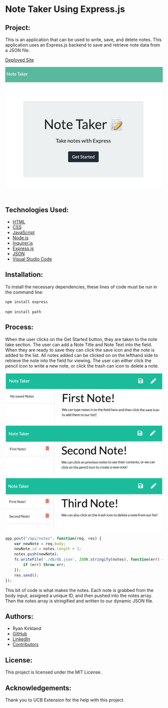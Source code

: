 # Note Taker Using Express.js

## Project:

This is an application that can be used to write, save, and delete notes. This application uses an Express.js backend to save and retrieve note data from a JSON file.

[Deployed Site](https://gentle-brook-09674.herokuapp.com/)

![Image](https://github.com/RyanKirkland86/note-taker/blob/main/public/assets/ExpressNoteTaker%20HOME.jpg)

<br>

## Technologies Used:
- [HTML](https://developer.mozilla.org/en-US/docs/Web/HTML)
- [CSS](https://developer.mozilla.org/en-US/docs/Web/CSS)
- [JavaScript](https://www.javascript.com/)
- [Node.js](https://nodejs.org/en/)
- [Inquirer.js](https://www.npmjs.com/package/inquirer)
- [Express.js](https://expressjs.com/)
- [JSON](https://www.json.org/json-en.html)
- [Visual Studio Code](https://code.visualstudio.com/)

## Installation:

To install the necessary dependencies, these lines of code must be run in the command line:

```
npm install express

npm install path
```

## Process:

When the user clicks on the Get Started button, they are taken to the note take section. The user can add a Note Title and Note Text into the field. When they are ready to save they can click the save icon and the note is added to the list. All notes added can be clicked on on the lefthand side to retrieve the note into the field for viewing. The user can either click the pencil icon to write a new note, or click the trash can icon to delete a note.

![Image](https://github.com/RyanKirkland86/note-taker/blob/main/public/assets/ExpressNoteTaker%20DEMO.jpg)

```javascript
app.post("/api/notes", function(req, res) {
    var newNote = req.body;
    newNote.id = notes.length + 1;
    notes.push(newNote);
    fs.writeFile('./db/db.json', JSON.stringify(notes), function(err) {
        if (err) throw err;
    });
    res.send();
});
```

This bit of code is what makes the notes. Each note is grabbed from the body input, assigned a unique ID, and then pushed into the notes array. Then the notes array is stringified and written to our dynamic JSON file.

## Authors:
- Ryan Kirkland
- [GitHub](https://github.com/RyanKirkland86)
- [LinkedIn](https://www.linkedin.com/in/ryan-kirkland-619942200/)
- [Contributors](https://bootcamp.berkeley.edu/coding/)

## License:
This project is licensed under the MIT License.

## Acknowledgements:
Thank you to UCB Extension for the help with this project.